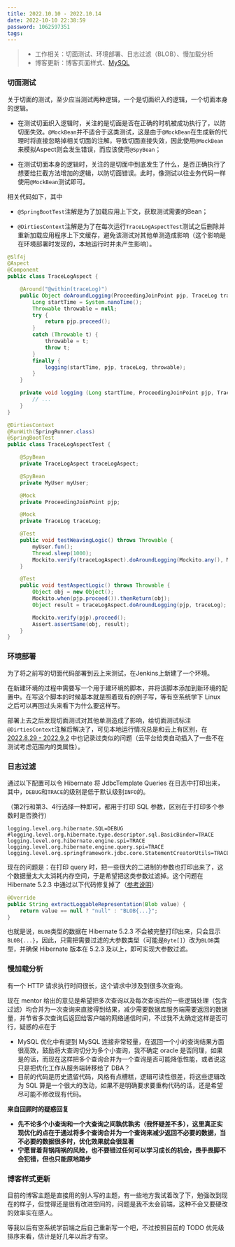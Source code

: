 ```yaml
---
title: 2022.10.10 - 2022.10.14
date: 2022-10-10 22:38:59
password: 1062597351
tags:
---
```


> - 工作相关：切面测试、环境部署、日志过滤（BLOB）、慢加载分析
>- 博客更新：博客页面样式、[MySQL](../../../08/06/mysql/)

### 切面测试

关于切面的测试，至少应当测试两种逻辑，一个是切面织入的逻辑，一个切面本身的逻辑。

- 在测试切面织入逻辑时，关注的是切面是否在正确的时机被成功执行了，以防切面失效。`@MockBean`并不适合于这类测试，这是由于`@MockBean`在生成新的代理时将直接忽略掉相关切面的注解，导致切面直接失效，因此使用`@MockBean`来模拟Aspect则会发生错误，而应该使用`@SpyBean`；

- 在测试切面本身的逻辑时，关注的是切面中到底发生了什么，是否正确执行了想要给拦截方法增加的逻辑，以防切面错误。此时，像测试以往业务代码一样使用`@MockBean`测试即可。

  

相关代码如下，其中

- `@SpringBootTest`注解是为了加载应用上下文，获取测试需要的Bean；

- `@DirtiesContext`注解是为了在每次运行`TraceLogAspectTest`测试之后删除并重新加载应用程序上下文缓存，避免该测试对其他单测造成影响（这个影响是在环境部署时发现的，本地运行时并未产生影响）。

  

```java
@Slf4j
@Aspect
@Component
public class TraceLogAspect {

    @Around("@within(traceLog)")
    public Object doAroundLogging(ProceedingJoinPoint pjp, TraceLog traceLog) throws Throwable {
        Long startTime = System.nanoTime();
        Throwable throwable = null;
        try {
            return pjp.proceed();
        }
        catch (Throwable t) {
            throwable = t;
            throw t;
        }
        finally {
            logging(startTime, pjp, traceLog, throwable);
        }
    }

    private void logging (Long startTime, ProceedingJoinPoint pjp, TraceLog traceLog, Throwable throwable) {
        // ...
    }
}
```

```java
@DirtiesContext
@RunWith(SpringRunner.class)
@SpringBootTest
public class TraceLogAspectTest {

    @SpyBean
    private TraceLogAspect traceLogAspect;

    @SpyBean
    private MyUser myUser;

    @Mock
    private ProceedingJoinPoint pjp;

    @Mock
    private TraceLog traceLog;

    @Test
    public void testWeavingLogic() throws Throwable {
        myUser.fun();
        Thread.sleep(1000);
        Mockito.verify(traceLogAspect).doAroundLogging(Mockito.any(), Mockito.any());
    }

    @Test
    public void testAspectLogic() throws Throwable {
        Object obj = new Object();
        Mockito.when(pjp.proceed()).thenReturn(obj);
        Object result = traceLogAspect.doAroundLogging(pjp, traceLog);

        Mockito.verify(pjp).proceed();
        Assert.assertSame(obj, result);
    }
}
```

### 环境部署

为了将之前写的切面代码部署到云上来测试，在Jenkins上新建了一个环境。

在新建环境的过程中需要写一个用于建环境的脚本，并将该脚本添加到新环境的配置中。在写这个脚本的时候基本就是照着现有的例子写，等有空系统学下 Linux 之后可以再回过头来看下为什么要这样写。

部署上去之后发现切面测试对其他单测造成了影响，给切面测试标注`@DirtiesContext`注解后解决了，可见本地运行情况总是和云上有区别，在 [2022.8.29 - 2022.9.2](../../../09/01/week-1/) 中也记录过类似的问题（云平台给类自动插入了一些不在测试考虑范围内的类属性）。

### 日志过滤

通过以下配置可以令 Hibernate 将 JdbcTemplate Queries 在日志中打印出来，其中，`DEBUG`和`TRACE`的级别是低于默认级别`INFO`的。

（第2行和第3、4行选择一种即可，都用于打印 SQL 参数，区别在于打印多个参数时是否换行）

```properties
logging.level.org.hibernate.SQL=DEBUG
#logging.level.org.hibernate.type.descriptor.sql.BasicBinder=TRACE
logging.level.org.hibernate.engine.spi=TRACE
logging.level.org.hibernate.engine.query.spi=TRACE
logging.level.org.springframework.jdbc.core.StatementCreatorUtils=TRACE
```

现在的问题是：在打印 query 时，把一些很大的二进制的参数也打印出来了，这个数据量太大太消耗内存空间，于是希望把这类参数过滤掉。这个问题在 Hibernate 5.2.3 中通过以下代码修复掉了（[参考说明](https://stackoverflow.com/questions/54120081/hibernate-trace-values-of-statement-parameters-except-blobs)）

```java
@Override
public String extractLoggableRepresentation(Blob value) {
    return value == null ? "null" : "BLOB{...}";
}
```

也就是说，`BLOB`类型的数据在 Hibernate 5.2.3 不会被完整打印出来，只会显示`BLOB{...}`，因此，只需把需要过滤的大参数类型（可能是`Byte[]`）改为`BLOB`类型，并确保 Hibernate 版本在 5.2.3 及以上，即可实现大参数过滤。

### 慢加载分析

有一个 HTTP 请求执行时间很长，这个请求中涉及到很多次查询。

现在 mentor 给出的意见是希望把多次查询以及每次查询后的一些逻辑处理（包含过滤）均合并为一次查询来直接得到结果，减少需要数据库服务端需要返回的数据量，并节省多次查询后返回给客户端的网络通信时间，不过我不太确定这样是否可行，疑惑的点在于

- MySQL 优化中有提到 MySQL 连接非常轻量，在返回一个小的查询结果方面很高效，鼓励将大查询切分为多个小查询，我不确定 oracle 是否同理，如果是的话，而现在这样把多个查询合并为一个查询是否可能降低性能，或者说这只是把优化工作从服务端转移给了 DBA？
- 目前的代码是历史遗留代码，风格有点槽糕，逻辑可读性很差，将这些逻辑改为 SQL 算是一个很大的改动，如果不是明确要求要重构代码的话，还是希望尽可能不修改现有代码。

**来自回顾时的疑惑回复**

- **先不论多个小查询和一个大查询之间孰优孰劣（我怀疑差不多），这里真正实现优化的点在于通过将多个查询合并为一个查询来减少返回不必要的数据，当不必要的数据很多时，优化效果就会很显著**
- **宁愿冒着背锅闯祸的风险，也不要错过任何可以学习成长的机会，畏手畏脚不会犯错，但也只能原地踏步**

### 博客样式更新

目前的博客主题是直接用的别人写的主题，有一些地方我试着改了下，勉强改到现在的样子，但觉得还是很有改进空间的，问题是我不太会前端，这种不会又要硬改的效率实在感人。

等我以后有空系统学前端之后自己重新写一个吧，不过按照目前的 TODO 优先级排序来看，估计是好几年以后才有空。